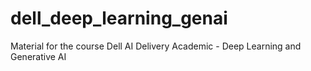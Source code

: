 # dell_deep_learning_genai
Material for the course Dell AI Delivery Academic - Deep Learning and Generative AI
